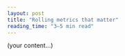 ```yaml
---
layout: post
title: "Rolling metrics that matter"
reading_time: "3–5 min read"
---
```

(your content…)
